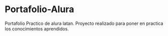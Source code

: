# Portafolio-Alura
Portafolio Practico de alura latan.
Proyecto realizado para poner en practica los conocimientos aprendidos.
